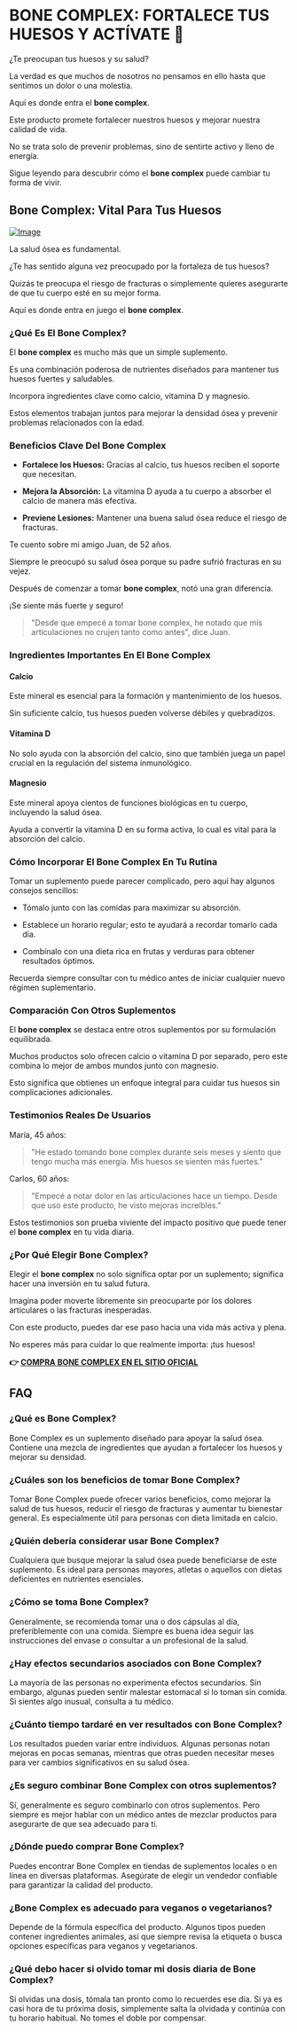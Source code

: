 # BONE COMPLEX: FORTALECE TUS HUESOS Y ACTÍVATE 💪

¿Te preocupan tus huesos y su salud? 

La verdad es que muchos de nosotros no pensamos en ello hasta que sentimos un dolor o una molestia. 

Aquí es donde entra el **bone complex**. 

Este producto promete fortalecer nuestros huesos y mejorar nuestra calidad de vida. 

No se trata solo de prevenir problemas, sino de sentirte activo y lleno de energía. 

Sigue leyendo para descubrir cómo el **bone complex** puede cambiar tu forma de vivir.

## Bone Complex: Vital Para Tus Huesos

[![Image](https://www2.sellhealth.com/244/primegenixbonecomplex_3_2.jpg)](https://gchaffi.com/5BtCPi95)

La salud ósea es fundamental. 

¿Te has sentido alguna vez preocupado por la fortaleza de tus huesos? 

Quizás te preocupa el riesgo de fracturas o simplemente quieres asegurarte de que tu cuerpo esté en su mejor forma. 

Aquí es donde entra en juego el **bone complex**.

### ¿Qué Es El Bone Complex?

El **bone complex** es mucho más que un simple suplemento. 

Es una combinación poderosa de nutrientes diseñados para mantener tus huesos fuertes y saludables.

Incorpora ingredientes clave como calcio, vitamina D y magnesio.

Estos elementos trabajan juntos para mejorar la densidad ósea y prevenir problemas relacionados con la edad.

### Beneficios Clave Del Bone Complex

- **Fortalece los Huesos:** Gracias al calcio, tus huesos reciben el soporte que necesitan.
  
- **Mejora la Absorción:** La vitamina D ayuda a tu cuerpo a absorber el calcio de manera más efectiva.
  
- **Previene Lesiones:** Mantener una buena salud ósea reduce el riesgo de fracturas.

Te cuento sobre mi amigo Juan, de 52 años. 

Siempre le preocupó su salud ósea porque su padre sufrió fracturas en su vejez. 

Después de comenzar a tomar **bone complex**, notó una gran diferencia. 

¡Se siente más fuerte y seguro!

> "Desde que empecé a tomar bone complex, he notado que mis articulaciones no crujen tanto como antes", dice Juan.

### Ingredientes Importantes En El Bone Complex

#### Calcio

Este mineral es esencial para la formación y mantenimiento de los huesos.  

Sin suficiente calcio, tus huesos pueden volverse débiles y quebradizos.

#### Vitamina D

No solo ayuda con la absorción del calcio, sino que también juega un papel crucial en la regulación del sistema inmunológico.

#### Magnesio

Este mineral apoya cientos de funciones biológicas en tu cuerpo, incluyendo la salud ósea.  

Ayuda a convertir la vitamina D en su forma activa, lo cual es vital para la absorción del calcio.

### Cómo Incorporar El Bone Complex En Tu Rutina

Tomar un suplemento puede parecer complicado, pero aquí hay algunos consejos sencillos:

- Tómalo junto con las comidas para maximizar su absorción.
  
- Establece un horario regular; esto te ayudará a recordar tomarlo cada día.
  
- Combínalo con una dieta rica en frutas y verduras para obtener resultados óptimos.

Recuerda siempre consultar con tu médico antes de iniciar cualquier nuevo régimen suplementario.

### Comparación Con Otros Suplementos

El **bone complex** se destaca entre otros suplementos por su formulación equilibrada. 

Muchos productos solo ofrecen calcio o vitamina D por separado, pero este combina lo mejor de ambos mundos junto con magnesio.

Esto significa que obtienes un enfoque integral para cuidar tus huesos sin complicaciones adicionales.

### Testimonios Reales De Usuarios

María, 45 años: 
> "He estado tomando bone complex durante seis meses y siento que tengo mucha más energía. Mis huesos se sienten más fuertes."

Carlos, 60 años:
> "Empecé a notar dolor en las articulaciones hace un tiempo. Desde que uso este producto, he visto mejoras increíbles."

Estos testimonios son prueba viviente del impacto positivo que puede tener el **bone complex** en tu vida diaria.

### ¿Por Qué Elegir Bone Complex?

Elegir el **bone complex** no solo significa optar por un suplemento; significa hacer una inversión en tu salud futura. 

Imagina poder moverte libremente sin preocuparte por los dolores articulares o las fracturas inesperadas.  

Con este producto, puedes dar ese paso hacia una vida más activa y plena.

No esperes más para cuidar lo que realmente importa: ¡tus huesos!



**👉 [COMPRA BONE COMPLEX EN EL SITIO OFICIAL](https://gchaffi.com/5BtCPi95)**

## FAQ

### ¿Qué es Bone Complex?
Bone Complex es un suplemento diseñado para apoyar la salud ósea. Contiene una mezcla de ingredientes que ayudan a fortalecer los huesos y mejorar su densidad.

### ¿Cuáles son los beneficios de tomar Bone Complex?
Tomar Bone Complex puede ofrecer varios beneficios, como mejorar la salud de tus huesos, reducir el riesgo de fracturas y aumentar tu bienestar general. Es especialmente útil para personas con dieta limitada en calcio.

### ¿Quién debería considerar usar Bone Complex?
Cualquiera que busque mejorar la salud ósea puede beneficiarse de este suplemento. Es ideal para personas mayores, atletas o aquellos con dietas deficientes en nutrientes esenciales.

### ¿Cómo se toma Bone Complex?
Generalmente, se recomienda tomar una o dos cápsulas al día, preferiblemente con una comida. Siempre es buena idea seguir las instrucciones del envase o consultar a un profesional de la salud.

### ¿Hay efectos secundarios asociados con Bone Complex?
La mayoría de las personas no experimenta efectos secundarios. Sin embargo, algunas pueden sentir malestar estomacal si lo toman sin comida. Si sientes algo inusual, consulta a tu médico.

### ¿Cuánto tiempo tardaré en ver resultados con Bone Complex?
Los resultados pueden variar entre individuos. Algunas personas notan mejoras en pocas semanas, mientras que otras pueden necesitar meses para ver cambios significativos en su salud ósea.

### ¿Es seguro combinar Bone Complex con otros suplementos?
Sí, generalmente es seguro combinarlo con otros suplementos. Pero siempre es mejor hablar con un médico antes de mezclar productos para asegurarte de que sea adecuado para ti.

### ¿Dónde puedo comprar Bone Complex?
Puedes encontrar Bone Complex en tiendas de suplementos locales o en línea en diversas plataformas. Asegúrate de elegir un vendedor confiable para garantizar la calidad del producto.

### ¿Bone Complex es adecuado para veganos o vegetarianos?
Depende de la fórmula específica del producto. Algunos tipos pueden contener ingredientes animales, así que siempre revisa la etiqueta o busca opciones específicas para veganos y vegetarianos.

### ¿Qué debo hacer si olvido tomar mi dosis diaria de Bone Complex?
Si olvidas una dosis, tómala tan pronto como lo recuerdes ese día. Si ya es casi hora de tu próxima dosis, simplemente salta la olvidada y continúa con tu horario habitual. No tomes el doble por compensar.